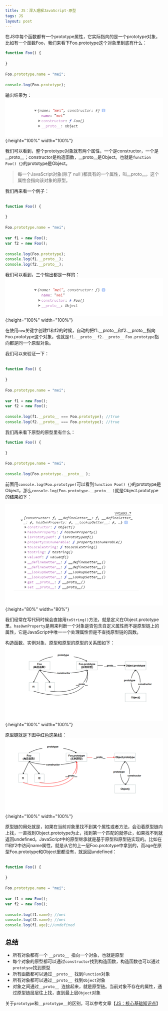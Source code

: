 ```yaml
---
title: JS：深入理解JavaScript-原型
tags: JS
layout: post
---
```



在JS中每个函数都有一个prototype属性，它实际指向的是一个prototype对象，比如有一个函数Foo，我们来看下Foo.prototype这个对象里到底有什么：

```js
function Foo() {

}

Foo.prototype.name = "mei";

console.log(Foo.prototype);
```
输出结果为：
![js-prototype](/assets/images/posts/js/js-prototype01.png){:height="100%" width="100%"}

我们可以看到，整个prototype对象就有两个属性，一个是constructor，一个是__proto__；constructor是构造函数，__proto__是Object。也就是```function Foo() {}```的prototype是Object。

<blockquote>
<p>
每一个JavaScript对象(除了 null )都具有的一个属性，叫__proto__，这个属性会指向该对象的原型。
</p>
</blockquote>


我们再来看一个例子：

```js

function Foo() {

}

Foo.prototype.name = "mei";

var f1 = new Foo();
var f2 = new Foo();

console.log(Foo.prototype);
console.log(f1.__proto__);
console.log(f2.__proto__);
```


我们可以看到，三个输出都是一样的：
![js-prototype](/assets/images/posts/js/js-prototype01.png){:height="100%" width="100%"}

在使用```new```关键字创建f1和f2的时候，自动的把f1.__proto__和f2.__proto__指向Foo.prototype这个对象，也就是```f1.__proto__``` ```f2.__proto__``` ```Foo.prototype```指向都是同一个原型对象。


我们可以来验证一下：
```js

function Foo() {

}

Foo.prototype.name = "mei";

var f1 = new Foo();
var f2 = new Foo();

console.log(f1.__proto__ === Foo.prototype); //true
console.log(f2.__proto__ === Foo.prototype); //true

```

我们再来看下原型的原型里有什么：
```js
function Foo() {

}

Foo.prototype.name = "mei";

console.log(Foo.prototype.__proto__ );
```

前面用```console.log(Foo.prototype)```可以看到```function Foo() {}```的prototype是Object，那么```console.log(Foo.prototype.__proto__ )```就是Object.prototype的结果如下：

![js-prototype](/assets/images/posts/js/js-prototype02.png){:height="80%" width="80%"}

我们经常在写代码时候会直接用```toString()```方法，就是定义在Object.prototype里。```hasOwnProperty```是用来判断一个对象是否包含自定义属性而不是原型链上的属性，它是JavaScript中唯一一个处理属性但是不查找原型链的函数。

构造函数、实例对象、原型和原型的原型的关系图如下：
![js-prototype](/assets/images/posts/js/js-prototype03.png){:height="100%" width="100%"}

原型链就是下图中红色这条线：
![js-prototype](/assets/images/posts/js/js-prototype04.png){:height="100%" width="100%"}

原型链的用处就是，如果在当前对象里找不到某个属性或者方法，会沿着原型链向上找，一直找到Object.prototype为止，找到第一个匹配的就停止，如果找不到就返回undefined。JavaScript中的原型继承就是基于原型和原型链实现的。比如在f1和f2中访问name属性，就是从它的上一层Foo.prototype中拿到的，而age在原型Foo.prototype和Object里都没有，就返回undefined：

```js

function Foo() {

}

Foo.prototype.name = "mei";

var f1 = new Foo();
var f2 = new Foo();

console.log(f1.name); //mei
console.log(f2.name); //mei
console.log(f1.age);//undefined

```
## 总结
- 所有对象都有一个 ```__proto__ ```指向一个对象，也就是原型
- 每个对象的原型都可以通过```constructor```找到构造函数，构造函数也可以通过```prototyoe```找到原型
- 所有函数都可以通过```__proto__ ```找到```Function```对象
- 所有对象都可以通过```__proto__ ```找到```Object```对象
- 对象之间通过```__proto__ ```连接起来，就是原型链。当前对象不存在的属性，通过原型链层层往上找，直到最上层```Object```对象

关于```prototype```和```__prototype__```的区别，可以参考文章【[JS：核心基础知识点](/2019/04/js-common)】

